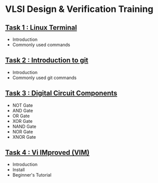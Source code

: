 # VLSI Design & Verification Training
## [Task 1 : Linux Terminal](docs/task_1.md)
- Introduction
- Commonly used commands
## [Task 2 : Introduction to git](docs/task_2.md)
- Introduction
- Commonly used git commands
## [Task 3 : Digital Circuit Components](docs/task_3.md)
- NOT Gate
- AND Gate
- OR Gate
- XOR Gate
- NAND Gate
- NOR Gate
- XNOR Gate
## [Task 4 : Vi IMproved (VIM)](docs/task_4.md)
- Introduction
- Install
- Beginner's Tutorial
